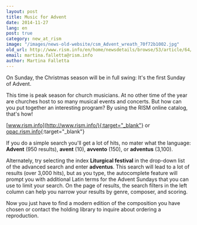 ```yaml
---
layout: post
title: Music for Advent
date: 2014-11-27
lang: en
post: true
category: new_at_rism
image: "/images/news-old-website/csm_Advent_wreath_70f72b1002.jpg"
old_url: http://www.rism.info/en/home/newsdetails/browse/53/article/64/music-for-advent.html
email: martina.falletta@rism.info
author: Martina Falletta
---
```


On Sunday, the Christmas season will be in full swing: It's the first Sunday of Advent.


This time is peak season for church musicians. At no other time of the year are churches host to so many musical events and concerts. But how can you put together an interesting program? By using the RISM online catalog, that's how!


[www.rism.info](http://www.rism.info/){:target="_blank"} or [opac.rism.info](http://opac.rism.info/){:target="_blank"}


If you do a simple search you'll get a lot of hits, no mater what the language: **Advent** (950 results), **avent** (10), **avvento** (150), or **adventus** (3,100).

Alternately, try selecting the index **Liturgical festival** in the drop-down list of the advanced search and enter **adventus**. This search will lead to a lot of results (over 3,000 hits), but as you type, the autocomplete feature will prompt you with additional Latin terms for the Advent Sundays that you can use to limit your search. On the page of results, the search filters in the left column can help you narrow your results by genre, composer, and scoring.


Now you just have to find a modern edition of the composition you have chosen or contact the holding library to inquire about ordering a reproduction.